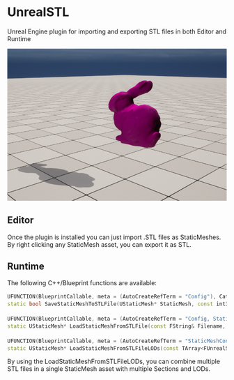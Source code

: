 # UnrealSTL
Unreal Engine plugin for importing and exporting STL files in both Editor and Runtime

![StanfordBunny](Screenshot.png?raw=true "StanfordBunny")


## Editor

Once the plugin is installed you can just import .STL files as StaticMeshes. By right clicking any StaticMesh asset, you can export it as STL.

## Runtime

The following C++/Blueprint functions are available:

```cpp
UFUNCTION(BlueprintCallable, meta = (AutoCreateRefTerm = "Config"), Category = "UnrealSTL")
static bool SaveStaticMeshToSTLFile(UStaticMesh* StaticMesh, const int32 LOD, const FString& Filename, const FUnrealSTLConfig& Config);

UFUNCTION(BlueprintCallable, meta = (AutoCreateRefTerm = "Config, StaticMeshConfig"), Category="UnrealSTL")
static UStaticMesh* LoadStaticMeshFromSTLFile(const FString& Filename, const FUnrealSTLConfig& Config, const FUnrealSTLStaticMeshConfig& StaticMeshConfig);

UFUNCTION(BlueprintCallable, meta = (AutoCreateRefTerm = "StaticMeshConfig"), Category = "UnrealSTL")
static UStaticMesh* LoadStaticMeshFromSTLFileLODs(const TArray<FUnrealSTLFileLOD>& FileLODs, const FUnrealSTLStaticMeshConfig& StaticMeshConfig);
````

By using the LoadStaticMeshFromSTLFileLODs, you can combine multiple STL files in a single StaticMesh asset with multiple Sections and LODs.
